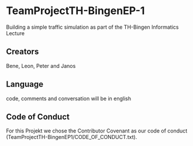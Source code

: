 # TeamProjectTH-BingenEP-1

Building a simple traffic simulation as part of the TH-Bingen Informatics Lecture

## Creators
Bene, Leon, Peter and Janos

## Language
code, comments and conversation will be in english

## Code of Conduct
For this Projekt we chose the Contributor Covenant as our code of conduct
(TeamProjectTH-BingenEP1/CODE_OF_CONDUCT.txt).
